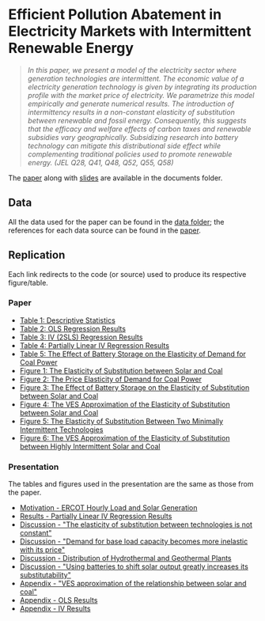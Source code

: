 # Efficient Pollution Abatement in Electricity Markets with Intermittent Renewable Energy

> *In this paper, we present a model of the electricity sector where generation technologies are intermittent. The economic value of a electricity generation technology is given by integrating its production profile with the market price of electricity. We parametrize this model empirically and generate numerical results. The introduction of intermittency results in a non-constant elasticity of substitution between renewable and fossil energy. Consequently, this suggests that the efficacy and welfare effects of carbon taxes and renewable subsidies vary geographically. Subsidizing research into battery technology can mitigate this distributional side effect while complementing traditional policies used to promote renewable energy. (JEL  Q28, Q41, Q48, Q52, Q55, Q58)*

The [paper](documents/draft.pdf) along with [slides](documents/workshop_presentation.pdf) are available in the documents folder. 

## Data

All the data used for the paper can be found in the [data folder](data); the references for each data source can be found in the [paper](documents/draft.pdf). 

## Replication

Each link redirects to the code (or source) used to produce its respective figure/table.

### Paper

* [Table 1:  Descriptive Statistics](notebooks/Data_Prep.ipynb)
* [Table 2:  OLS Regression Results](code/regressions/parametric_regressions.R)
* [Table 3:  IV (2SLS) Regression Results](code/regressions/parametric_regressions.R)
* [Table 4:  Partially Linear IV Regression Results](code/regressions/semiparametric_regressions.ipynb)
* [Table 5:  The Effect of Battery Storage on the Elasticity of Demand for Coal Power](code/simulation/sim_battery_elas.m)
* [Figure 1: The Elasticity of Substitution between Solar and Coal](code/simulation/sim_eos.m)
* [Figure 2: The Price Elasticity of Demand for Coal Power](code/simulation/sim_elasticity.m)
* [Figure 3: The Effect of Battery Storage on the Elasticity of Substitution between Solar and Coal](code/simulation/sim_batteries.m)
* [Figure 4: The VES Approximation of the Elasticity of Substitution between Solar and Coal](code/simulation/sim_ves.m)
* [Figure 5: The Elasticity of Substitution Between Two Minimally Intermittent Technologies](code/simulation/sim_eos_range.m)
* [Figure 6: The VES Approximation of the Elasticity of Substitution between Highly Intermittent Solar and Coal](code/simulation/sim_ves_int.m)


### Presentation

The tables and figures used in the presentation are the same as those from the paper. 

* [Motivation - ERCOT Hourly Load and Solar Generation](code/graphs/workshop_graphs.R)
* [Results    - Partially Linear IV Regression Results](code/regressions/semiparametric_regressions.ipynb)
* [Discussion - "The elasticity of substitution between technologies is not constant"](code/simulation/sim_eos_workshop.m)
* [Discussion - "Demand for base load capacity becomes more inelastic with its price"](code/simulation/sim_elasticity_workshop.m)
* [Discussion - Distribution of Hydrothermal and Geothermal Plants](code/graphs/workshop_graphs.R)
* [Discussion - "Using batteries to shift solar output greatly increases its substitutability"](code/simulation/sim_batteries_workshop.m)
* [Appendix   - "VES approximation of the relationship between solar and coal"](code/simulation/sim_ves_workshop.m)
* [Appendix   - OLS Results](code/regressions/parametric_regressions.R)
* [Appendix   - IV Results](code/regressions/parametric_regressions.R)
